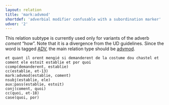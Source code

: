 ```yaml
---
layout: relation
title: 'mark:advmod'
shortdef: 'adverbial modifier confusable with a subordination marker'
udver: '2'
---
```


This relation subtype is currently used only for variants of the adverb _coment_ “how”.
Note that it is a divergence from the UD guidelines. Since the word is tagged [ADV](),
the main relation type should be [advmod]().

~~~ sdparse
et quant il orent mengié si demanderent de la costume dou chastel et coment ele estoit establie et por quoi
ccomp(demanderent, establie)
cc(establie, et-13)
mark:advmod(establie, coment)
nsubj(establie, ele)
aux:pass(establie, estoit)
conj(coment, quoi)
cc(quoi, et-18)
case(quoi, por)
~~~
<!-- Interlanguage links updated Pá kvě 14 11:09:09 CEST 2021 -->
